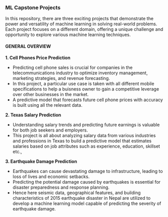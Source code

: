 ### ML Capstone Projects
  In this repository, there are three exciting projects that demonstrate the power and versatility of machine learning in solving real-world problems. Each project focuses on a different domain, offering a unique challenge and opportunity to explore various machine learning techniques.

#### GENERAL OVERVIEW

**1. Cell Phones Price Prediction**

- Predicting cell phone sales is crucial for companies in the telecommunications industry to optimize inventory management, marketing strategies, and revenue forecasting.
- In this project, a particular use case is taken with all different mobile specifications to help a buisness owner to gain a competitive leverage over other businesses in the market.
- A predictive model that forecasts future cell phone prices with accuracy is built using all the relevant data.

**2. Texas Salary Prediction**

- Understanding salary trends and predicting future earnings is valuable for both job seekers and employers. 
- This project is all about analyzing salary data from various industries and professions in Texas to build a predictive model that estimates salaries based on job attributes such as experience, education, skillset etc.,

**3. Earthquake Damage Prediction**

- Earthquakes can cause devastating damage to infrastructure, leading to loss of lives and economic setbacks.
- Predicting the potential damage caused by earthquakes is essential for disaster preparedness and response planning.
- Hence here seismic data, geographical features, and building characteristics of 2015 earthquake disaster in Nepal are utilized to develop a machine learning model capable of predicting the severity of earthquake damage.
